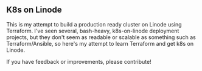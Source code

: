 ## K8s on Linode
This is my attempt to build a production ready cluster on Linode using Terraform. I've seen several, bash-heavy, k8s-on-linode deployment projects, but they don't seem as readable or scalable as something such as Terraform/Ansible, so here's my attempt to learn Terraform and get k8s on Linode.  

If you have feedback or improvements, please contribute!
